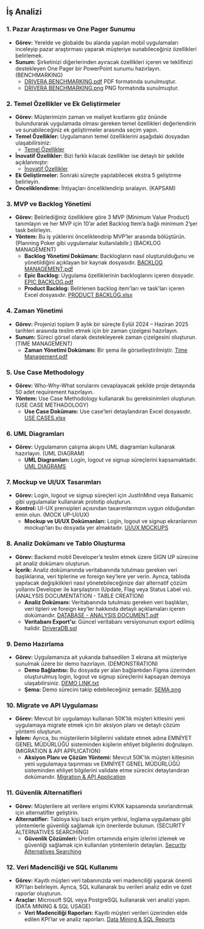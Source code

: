 ## İş Analizi

### 1. Pazar Araştırması ve One Pager Sunumu
- **Görev:** Yerelde ve globalde bu alanda yapılan mobil uygulamaları inceleyip pazar araştırması yaparak müşteriye sunabileceğiniz özellikleri belirlemek.
- **Sunum:** Şirketinizi diğerlerinden ayıracak özellikleri içeren ve teklifinizi destekleyen One Pager bir PowerPoint sunumu hazırlayın. (BENCHMARKING)
    - [DRIVERA BENCHMARKING.pdf](İŞ%20ANALİZİ/1.BENCMARKING/DRIVERA%20BENCHMARKING.pdf) PDF formatında sunulmuştur.
    - [DRIVERA BENCHMARKING.png](İŞ%20ANALİZİ/1.BENCMARKING/DRIVERA%20BENCHMARKING.png) PNG formatında sunulmuştur.

### 2. Temel Özellikler ve Ek Geliştirmeler
- **Görev:** Müşterimizin zaman ve maliyet kısıtlarını göz önünde bulundurarak uygulamada olması gereken temel özellikleri değerlendirin ve sunabileceğiniz ek geliştirmeler arasında seçim yapın.
- **Temel Özellikler:** Uygulamanın temel özelliklerini aşağıdaki dosyadan ulaşabilirsiniz:
    - [Temel Özellikler](İŞ%20ANALİZİ/2.APPLICATION%20FEATURES/Temel%20Özellikler)
- **İnovatif Özellikler:** Bizi farklı kılacak özellikler ise detaylı bir şekilde açıklanmıştır:
    - [İnovatif Özellikler](İŞ%20ANALİZİ/2.APPLICATION%20FEATURES/%C4%B0novatif%20%C3%96zellikler)
- **Ek Geliştirmeler:** Sonraki süreçte yapılabilecek ekstra 5 geliştirme belirleyin.
- **Önceliklendirme:** İhtiyaçları önceliklendirip sıralayın. (KAPSAM)

### 3. MVP ve Backlog Yönetimi
- **Görev:** Belirlediğiniz özelliklere göre 3 MVP (Minimum Value Product) tanımlayın ve her MVP için 10’ar adet Backlog Item’a bağlı minimum 2’şer task belirleyin.
- **Yöntem:** Bu iş yüklerini önceliklendirip MVP’ler arasında bölüştürün. (Planning Poker gibi uygulamalar kullanılabilir.) (BACKLOG MANAGEMENT)
    - **Backlog Yönetimi Dokümanı:** Backlogların nasıl oluşturulduğunu ve yönetildiğini açıklayan bir kaynak dosyasıdır. [BACKLOG MANAGEMENT.pdf](İŞ%20ANALİZİ/3.BACKLOGS%20MANAGEMENT/BACKLOG%20MANAGEMENT.pdf)
    - **Epic Backlog:** Uygulama özelliklerinin backloglarını içeren dosyadır. [EPIC BACKLOG.pdf](İŞ%20ANALİZİ/3.BACKLOGS%20MANAGEMENT/EPIC%20BACKLOG.pdf)
    - **Product Backlog:** Belirlenen backlog item'ları ve task'ları içeren Excel dosyasıdır. [PRODUCT BACKLOG.xlsx](İŞ%20ANALİZİ/3.BACKLOGS%20MANAGEMENT/PRODUCT%20BACKLOG.xlsx)

### 4. Zaman Yönetimi
- **Görev:** Projenizi toplam 9 aylık bir süreçte Eylül 2024 – Haziran 2025 tarihleri arasında teslim etmek için bir zaman çizelgesi hazırlayın.
- **Sunum:** Süreci görsel olarak destekleyerek zaman çizelgesini oluşturun. (TIME MANAGEMENT)
    - **Zaman Yönetimi Dokümanı:** Bir şema ile görselleştirilmiştir. [Time Management.pdf](İŞ%20ANALİZİ/4.TIME%20MANAGEMENT/Time%20Management.pdf)

### 5. Use Case Methodology
- **Görev:** Who-Why-What sorularını cevaplayacak şekilde proje detayında 50 adet requirement hazırlayın.
- **Yöntem:** Use Case Methodology kullanarak bu gereksinimleri oluşturun. (USE CASE METHADOLOGY)
    - **Use Case Dokümanı:** Use case’leri detaylandıran Excel dosyasıdır. [USE CASES.xlsx](İŞ%20ANALİZİ/5.USE%20CASE%20METHODOLOGY/USE%20CASES.xlsx)

### 6. UML Diagramları
- **Görev:** Uygulamanın çalışma akışını UML diagramları kullanarak hazırlayın. (UML DIAGRAM)
    - **UML Diagramları:** Login, logout ve signup süreçlerini kapsamaktadır. [UML DIAGRAMS](İŞ%20ANALİZİ/6.UML%20DIAGRAM)

### 7. Mockup ve UI/UX Tasarımları
- **Görev:** Login, logout ve signup süreçleri için JustInMind veya Balsamic gibi uygulamalar kullanarak prototip oluşturun.
- **Kontrol:** UI-UX prensipleri açısından tasarımlarınızın uygun olduğundan emin olun. (MOCK UP-UI/UX)
    - **Mockup ve UI/UX Dokümanları:** Login, logout ve signup ekranlarının mockup'ları bu dosyada yer almaktadır. [UI/UX MOCKUPS](İŞ%20ANALİZİ/7.MOCKUP%20-%20UI%26UX%20PRINCIPLES)

### 8. Analiz Dokümanı ve Tablo Oluşturma
- **Görev:** Backend mobil Developer’a teslim etmek üzere SIGN UP sürecine ait analiz dokümanı oluşturun.
- **İçerik:** Analiz dokümanında veritabanında tutulması gereken veri başlıklarına, veri tiplerine ve foreign key’lere yer verin. Ayrıca, tabloda yapılacak değişiklikleri nasıl yönetebileceğinize dair alternatif çözüm yollarını Developer ile karşılaştırın (Update, Flag veya Status Label vs). (ANALYSIS DOCUMENTATION - TABLE CREATION)
    - **Analiz Dokümanı:** Veritabanında tutulması gereken veri başlıkları, veri tipleri ve foreign key’ler hakkında detaylı açıklamaları içeren dokümandır. [DATABASE - ANALYSIS DOCUMENT.pdf](İŞ%20ANALİZİ/8.DATABASE%20-%20ANAYSIS%20DOCUMENT%20FOR%20BACKEND/DATABASE%20-%20ANALYSIS%20DOCUMENT.pdf)
    - **Veritabanı Export'u:** Güncel veritabanı versiyonunun export edilmiş halidir. [DriveraDB.sql](İŞ%20ANALİZİ/8.DATABASE%20-%20ANAYSIS%20DOCUMENT%20FOR%20BACKEND/DriveraDB.sql)

### 9. Demo Hazırlama
- **Görev:** Uygulamanıza ait yukarıda bahsedilen 3 ekrana ait müşteriye sunulmak üzere bir demo hazırlayın. (DEMONSTRATION)
    - **Demo Bağlantısı:** Bu dosyada yer alan bağlantıdan Figma üzerinden oluşturulmuş login, logout ve signup süreçlerini kapsayan demoya ulaşabilirsiniz. [DEMO LINK.txt](İŞ%20ANALİZİ/9.MOCKUPS%20(DEMO)/DEMO%20LINK.txt)
    - **Şema:** Demo sürecini takip edebileceğiniz şemadır. [ŞEMA.png](İŞ%20ANALİZİ/9.MOCKUPS%20(DEMO)/%C5%9EEMA.png)

### 10. Migrate ve API Uygulaması
- **Görev:** Mevcut bir uygulamayı kullanan 50K’lık müşteri kitlesini yeni uygulamaya migrate etmek için bir aksiyon planı ve detaylı çözüm yöntemi oluşturun.
- **İşlem:** Ayrıca, bu müşterilerin bilgilerini validate etmek adına EMNİYET GENEL MÜDÜRLÜĞÜ sisteminden kişilerin ehliyet bilgilerini doğrulayın. (MIGRATION & API APPLICATION)
    - **Aksiyon Planı ve Çözüm Yöntemi:** Mevcut 50K'lık müşteri kitlesinin yeni uygulamaya taşınması ve EMNİYET GENEL MÜDÜRLÜĞÜ sisteminden ehliyet bilgilerini validate etme sürecini detaylandıran dokümandır. [Migration & API Application](İŞ%20ANALİZİ/10.MIGRATION%20&%20API%20APPLICATION)

### 11. Güvenlik Alternatifleri
- **Görev:** Müşterilere ait verilere erişimi KVKK kapsamında sınırlandırmak için alternatifler geliştirin.
- **Alternatifler:** Tabloya kişi bazlı erişim yetkisi, loglama uygulaması gibi yöntemlerle güvenliği sağlamak için önerilerde bulunun. (SECURITY ALTERNATIVES SEARCHING)
    - **Güvenlik Çözümleri:** Üretim ortamında erişim izlerini izlemek ve güvenliği sağlamak için kullanılan yöntemlerin detayları. [Security Alternatives Searching](İŞ%20ANALİZİ/11.SECURITY%20ALTERNATIVES%20SEARCHING)

### 12. Veri Madenciliği ve SQL Kullanımı
- **Görev:** Kayıtlı müşteri veri tabanınızda veri madenciliği yaparak önemli KPI'ları belirleyin. Ayrıca, SQL kullanarak bu verileri analiz edin ve özet raporlar oluşturun.
- **Araçlar:** Microsoft SQL veya PostgreSQL kullanarak veri analizi yapın. (DATA MINING & SQL USAGE)
    - **Veri Madenciliği Raporları:** Kayıtlı müşteri verileri üzerinden elde edilen KPI'lar ve analiz raporları. [Data Mining & SQL Reports](İŞ%20ANALİZİ/12.DATA%20MINING%20%26%20SQL%20USAGE)

